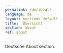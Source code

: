 ```yaml
---
permalink: /de/about/
language: de
layout: sections_default 
title:  Übersicht
section: about
ref: about
---
```


Deutsche About section.
